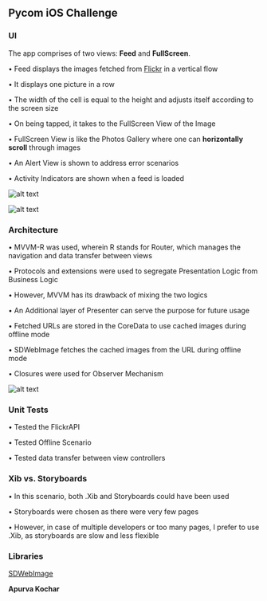 ## Pycom iOS Challenge

### UI

The app comprises of two views: **Feed** and **FullScreen**.

• Feed displays the images fetched from [Flickr](https://www.flickr.com) in a vertical flow

• It displays one picture in a row

• The width of the cell is equal to the height and adjusts itself according to the screen size

• On being tapped, it takes to the FullScreen View of the Image

• FullScreen View is like the Photos Gallery where one can **horizontally scroll** through images

• An Alert View is shown to address error scenarios

• Activity Indicators are shown when a feed is loaded

![alt text](https://raw.githubusercontent.com/apurvaakochar/Pycom-iOS-Challenge/blob/master/feed.png)

![alt text](https://raw.githubusercontent.com/apurvaakochar/Pycom-iOS-Challenge/blob/master/fullscreen.png)

### Architecture

• MVVM-R was used, wherein R stands for Router, which manages the navigation and data transfer between views 

• Protocols and extensions were used to segregate Presentation Logic from Business Logic

• However, MVVM has its drawback of mixing the two logics

• An Additional layer of Presenter can serve the purpose for future usage

• Fetched URLs are stored in the CoreData to use cached images during offline mode

• SDWebImage fetches the cached images from the URL during offline mode

• Closures were used for Observer Mechanism

![alt text](https://raw.githubusercontent.com/apurvaakochar/Pycom-iOS-Challenge/blob/master/PycomiOSChallenge.png)


### Unit Tests

• Tested the FlickrAPI

• Tested Offline Scenario

• Tested data transfer between view controllers

### Xib vs. Storyboards

• In this scenario, both .Xib and Storyboards could have been used

• Storyboards were chosen as there were very few pages

• However, in case of multiple developers or too many pages, I prefer to use .Xib, as storyboards are slow and less flexible

### Libraries

[SDWebImage](https://github.com/rs/SDWebImage)

**Apurva Kochar**
